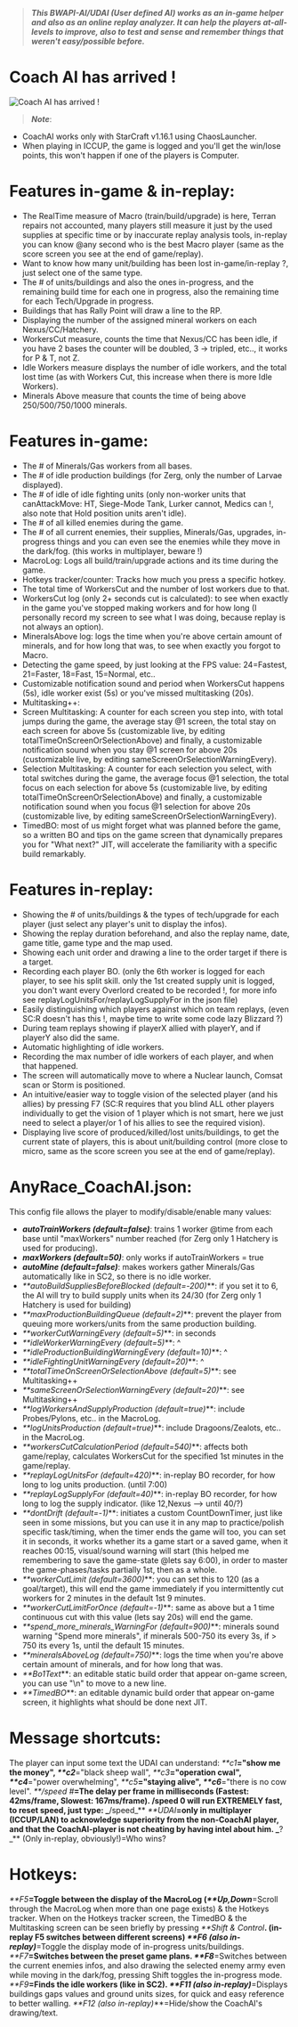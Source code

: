 >_**This BWAPI-AI/UDAI (User defined AI) works as an in-game helper and also as an online replay analyzer.
It can help the players at-all-levels to improve, also to test and sense and remember things that weren't easy/possible before.**_
# Coach AI has arrived !
![Coach AI has arrived !](https://i.ibb.co/VgLmsJC/Carrier-SCR-Art2-resize.jpg)
> _**Note**_:
* CoachAI works only with StarCraft v1.16.1 using ChaosLauncher.
* When playing in ICCUP, the game is logged and you'll get the win/lose points, this won't happen if one of the players is Computer.

#  Features in-game & in-replay:
- The RealTime measure of Macro (train/build/upgrade) is here, Terran repairs not accounted, many players still measure it just by the used supplies at specific time or by inaccurate replay analysis tools, in-replay you can know @any second who is the best Macro player (same as the score screen you see at the end of game/replay).
- Want to know how many unit/building has been lost in-game/in-replay ?, just select one of the same type.
- The # of units/buildings and also the ones in-progress, and the remaining build time for each one in progress, also the remaining time for each Tech/Upgrade in progress.
- Buildings that has Rally Point will draw a line to the RP.
- Displaying the number of the assigned mineral workers on each Nexus/CC/Hatchery.
- WorkersCut measure, counts the time that Nexus/CC has been idle, if you have 2 bases the counter will be doubled, 3 -> tripled, etc.., it works for P & T, not Z.
- Idle Workers measure displays the number of idle workers, and the total lost time (as with Workers Cut, this increase when there is more Idle Workers).
- Minerals Above measure that counts the time of being above 250/500/750/1000 minerals.
#  Features in-game:
- The # of Minerals/Gas workers from all bases.
- The # of idle production buildings (for Zerg, only the number of Larvae displayed).
- The # of idle of idle fighting units (only non-worker units that canAttackMove: HT, Siege-Mode Tank, Lurker cannot, Medics can !, also note that Hold position units aren't idle).
- The # of all killed enemies during the game.
- The # of all current enemies, their supplies, Minerals/Gas, upgrades, in-progress things and you can even see the enemies while they move in the dark/fog. (this works in multiplayer, beware !)
- MacroLog: Logs all build/train/upgrade actions and its time during the game.
- Hotkeys tracker/counter: Tracks how much you press a specific hotkey.
- The total time of WorkersCut and the number of lost workers due to that.
- WorkersCut log (only 2+ seconds cut is calculated): to see when exactly in the game you've stopped making workers and for how long (I personally record my screen to see what I was doing, because replay is not always an option).
- MineralsAbove log: logs the time when you're above certain amount of minerals, and for how long that was, to see when exactly you forgot to Macro.
- Detecting the game speed, by just looking at the FPS value: 24=Fastest, 21=Faster, 18=Fast, 15=Normal, etc..
- Customizable notification sound and period when WorkersCut happens (5s), idle worker exist (5s) or you've missed multitasking (20s).
- Multitasking++:
- Screen Multitasking:
A counter for each screen you step into, with total jumps during the game, the average stay @1 screen, the total stay on each screen for above 5s (customizable live, by editing totalTimeOnScreenOrSelectionAbove) and finally, a customizable notification sound when you stay @1 screen for above 20s (customizable live, by editing sameScreenOrSelectionWarningEvery).
- Selection Multitasking:
A counter for each selection you select, with total switches during the game, the average focus @1 selection, the total focus on each selection for above 5s (customizable live, by editing totalTimeOnScreenOrSelectionAbove) and finally, a customizable notification sound when you focus @1 selection for above 20s (customizable live, by editing sameScreenOrSelectionWarningEvery).
- TimedBO: most of us might forget what was planned before the game, so a written BO and tips on the game screen that dynamically prepares you for "What next?" JIT, will accelerate the familiarity with a specific build remarkably.
#  Features in-replay:
- Showing the # of units/buildings & the types of tech/upgrade for each player (just select any player's unit to display the infos).
- Showing the replay duration beforehand, and also the replay name, date, game title, game type and the map used.
- Showing each unit order and drawing a line to the order target if there is a target.
- Recording each player BO. (only the 6th worker is logged for each player, to see his split skill. only the 1st created supply unit is logged, you don't want every Overlord created to be recorded !, for more info see replayLogUnitsFor/replayLogSupplyFor in the json file)
- Easily distinguishing which players against which on team replays, (even SC:R doesn't has this !, maybe time to write some code lazy Blizzard ?)
- During team replays showing if playerX allied with playerY, and if playerY also did the same.
- Automatic highlighting of idle workers.
- Recording the max number of idle workers of each player, and when that happened.
- The screen will automatically move to where a Nuclear launch, Comsat scan or Storm is positioned.
- An intuitive/easier way to toggle vision of the selected player (and his allies) by pressing F7 (SC:R requires that you blind ALL other players individually to get the vision of 1 player which is not smart, here we just need to select a player/or 1 of his allies to see the required vision).
- Displaying live score of produced/killed/lost units/buildings, to get the current state of players, this is about unit/building control (more close to micro, same as the score screen you see at the end of game/replay).

# AnyRace_CoachAI.json:
This config file allows the player to modify/disable/enable many values:
- _**autoTrainWorkers (default=false)**_: trains 1 worker @time from each base until "maxWorkers" number reached (for Zerg only 1 Hatchery is used for producing).
- _**maxWorkers (default=50)**_: only works if autoTrainWorkers = true
- _**autoMine (default=false)**_: makes workers gather Minerals/Gas automatically like in SC2, so there is no idle worker.
- _**autoBuildSuppliesBeforeBlocked (default=-200)_**: if you set it to 6, the AI will try to build supply units when its 24/30 (for Zerg only 1 Hatchery is used for building)
- _**maxProductionBuildingQueue (default=2)_**: prevent the player from queuing more workers/units from the same production building.
- _**workerCutWarningEvery (default=5)_**: in seconds
- _**idleWorkerWarningEvery (default=5)_**: ^
- _**idleProductionBuildingWarningEvery (default=10)_**: ^
- _**idleFightingUnitWarningEvery (default=20)_**: ^
- _**totalTimeOnScreenOrSelectionAbove (default=5)_**: see Multitasking++
- _**sameScreenOrSelectionWarningEvery (default=20)_**: see Multitasking++
- _**logWorkersAndSupplyProduction (default=true)_**: include Probes/Pylons, etc.. in the MacroLog.
- _**logUnitsProduction (default=true)_**: include Dragoons/Zealots, etc.. in the MacroLog.
- _**workersCutCalculationPeriod (default=540)_**: affects both game/replay, calculates WorkersCut for the specified 1st minutes in the game/replay.
- _**replayLogUnitsFor (default=420)_**: in-replay BO recorder, for how long to log units production. (until 7:00)
- _**replayLogSupplyFor (default=40)_**: in-replay BO recorder, for how long to log the supply indicator. (like 12,Nexus --> until 40/?)
- _**dontDrift (default=-1)_**: initiates a custom CountDownTimer, just like seen in some missions, but you can use it in any map to practice/polish specific task/timing, when the timer ends the game will too, you can set it in seconds, it works whether its a game start or a saved game, when it reaches 00:15, visual/sound warning will start (this helped me remembering to save the game-state @lets say 6:00), in order to master the game-phases/tasks partially 1st, then as a whole.
- _**workerCutLimit (default=3600)_**: you can set this to 120 (as a goal/target), this will end the game immediately if you intermittently cut workers for 2 minutes in the default 1st 9 minutes.
- _**workerCutLimitForOnce (default=-1)_**: same as above but a 1 time continuous cut with this value (lets say 20s) will end the game. 
- _**spend_more_minerals_WarningFor (default=900)_**: minerals sound warning "Spend more minerals", if minerals 500-750 its every 3s, if > 750 its every 1s, until the default 15 minutes.
- _**mineralsAboveLog (default=750)_**: logs the time when you're above certain amount of minerals, and for how long that was.
- _**Bo1Text_**: an editable static build order that appear on-game screen, you can use "\n" to move to a new line.
- _**TimedBO_**: an editable dynamic build order that appear on-game screen, it highlights what should be done next JIT.

# Message shortcuts:
The player can input some text the UDAI can understand:
_**c1_**="show me the money", _**c2_**="black sheep wall", _**c3_**="operation cwal", _**c4_**="power overwhelming", _**c5_**="staying alive", _**c6_**="there is no cow level".
_**/speed #_**=The delay per frame in milliseconds (Fastest: 42ms/frame, Slowest: 167ms/frame). /speed 0 will run EXTREMELY fast, to reset speed, just type: _**/speed_**
_**UDAI_**=only in multiplayer (ICCUP/LAN) to acknowledge superiority from the non-CoachAI player, and that the CoachAI-player is not cheating by having intel about him.
_**?_** (Only in-replay, obviously!)=Who wins?

# Hotkeys:
_**F5_**=Toggle between the display of the MacroLog (_**Up,Down_**=Scroll through the MacroLog when more than one page exists) & the Hotkeys tracker. When on the Hotkeys tracker screen, the TimedBO & the Multitasking screen can be seen briefly by pressing _**Shift & Control_**. (in-replay F5 switches between different screens)
_**F6 (also in-replay)_**=Toggle the display mode of in-progress units/buildings.
_**F7_**=Switches between the preset game plans.
_**F8_**=Switches between the current enemies infos, and also drawing the selected enemy army even while moving in the dark/fog, pressing Shift toggles the in-progress mode.
_**F9_**=Finds the idle workers (like in SC2).
_**F11 (also in-replay)_**=Displays buildings gaps values and ground units sizes, for quick and easy reference to better walling.
_**F12 (also in-replay)_**=Hide/show the CoachAI's drawing/text.
